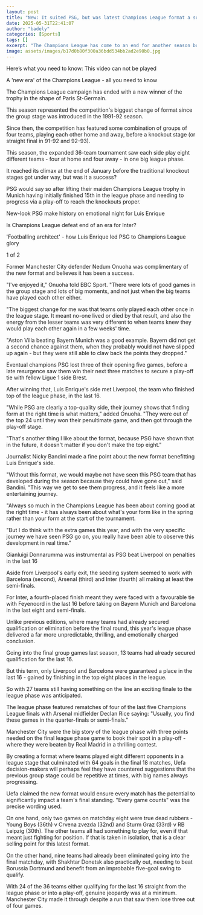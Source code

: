 ```yaml
---
layout: post
title: "New: It suited PSG, but was latest Champions League format a success?"
date: 2025-05-31T22:41:07
author: "badely"
categories: [Sports]
tags: []
excerpt: "The Champions League has come to an end for another season but was the new league phase a success? BBC Sport takes a look."
image: assets/images/b17d0b80f300a36bdd534bb2ad2e90b0.jpg
---
```


Here’s what you need to know: This video can not be played

A 'new era' of the Champions League - all you need to know

The Champions League campaign has ended with a new winner of the trophy in the shape of Paris St-Germain.

This season represented the competition's biggest change of format since the group stage was introduced in the 1991-92 season.

Since then, the competition has featured some combination of groups of four teams, playing each other home and away, before a knockout stage (or straight final in 91-92 and 92-93).

This season, the expanded 36-team tournament saw each side play eight different teams - four at home and four away - in one big league phase.

It reached its climax at the end of January before the traditional knockout stages got under way, but was it a success?

PSG would say so after lifting their maiden Champions League trophy in Munich having initially finished 15th in the league phase and needing to progress via a play-off to reach the knockouts proper.

New-look PSG make history on emotional night for Luis Enrique

Is Champions League defeat end of an era for Inter?

'Footballing architect' - how Luis Enrique led PSG to Champions League glory

1 of 2

Former Manchester City defender Nedum Onuoha was complimentary of the new format and believes it has been a success.

"I've enjoyed it," Onuoha told BBC Sport. "There were lots of good games in the group stage and lots of big moments, and not just when the big teams have played each other either.

"The biggest change for me was that teams only played each other once in the league stage. It meant no-one lived or died by that result, and also the energy from the lesser teams was very different to when teams knew they would play each other again in a few weeks' time.

"Aston Villa beating Bayern Munich was a good example. Bayern did not get a second chance against them, when they probably would not have slipped up again - but they were still able to claw back the points they dropped."

Eventual champions PSG lost three of their opening five games, before a late resurgence saw them win their next three matches to secure a play-off tie with fellow Ligue 1 side Brest.

After winning that, Luis Enrique's side met Liverpool, the team who finished top of the league phase, in the last 16.

"While PSG are clearly a top-quality side, their journey shows that finding form at the right time is what matters," added Onuoha. "They were out of the top 24 until they won their penultimate game, and then got through the play-off stage.

"That's another thing I like about the format, because PSG have shown that in the future, it doesn't matter if you don't make the top eight."

Journalist Nicky Bandini made a fine point about the new format benefitting Luis Enrique's side.

"Without this format, we would maybe not have seen this PSG team that has developed during the season because they could have gone out," said Bandini. "This way we get to see them progress, and it feels like a more entertaining journey.

"Always so much in the Champions League has been about coming good at the right time - it has always been about what's your form like in the spring rather than your form at the start of the tournament.

"But I do think with the extra games this year, and with the very specific journey we have seen PSG go on, you really have been able to observe this development in real time."

Gianluigi Donnarumma was instrumental as PSG beat Liverpool on penalties in the last 16

Aside from Liverpool's early exit, the seeding system seemed to work with Barcelona (second), Arsenal (third) and Inter (fourth) all making at least the semi-finals.

For Inter, a fourth-placed finish meant they were faced with a favourable tie with Feyenoord in the last 16 before taking on Bayern Munich and Barcelona in the last eight and semi-finals.

Unlike previous editions, where many teams had already secured qualification or elimination before the final round, this year's league phase delivered a far more unpredictable, thrilling, and emotionally charged conclusion.

Going into the final group games last season, 13 teams had already secured qualification for the last 16.

But this term, only Liverpool and Barcelona were guaranteed a place in the last 16 - gained by finishing in the top eight places in the league.

So with 27 teams still having something on the line an exciting finale to the league phase was anticipated.

The league phase featured rematches of four of the last five Champions League finals with Arsenal midfielder Declan Rice saying: "Usually, you find these games in the quarter-finals or semi-finals."

Manchester City were the big story of the league phase with three points needed on the final league phase game to book their spot in a play-off - where they were beaten by Real Madrid in a thrilling contest.

By creating a format where teams played eight different opponents in a league stage that culminated with 64 goals in the final 18 matches, Uefa decision-makers will perhaps feel they have countered suggestions that the previous group stage could be repetitive at times, with big names always progressing.

Uefa claimed the new format would ensure every match has the potential to significantly impact a team's final standing. "Every game counts" was the precise wording used.

On one hand, only two games on matchday eight were true dead rubbers - Young Boys (36th) v Crvena zvezda (32nd) and Sturm Graz (33rd) v RB Leipzig (30th). The other teams all had something to play for, even if that meant just fighting for position. If that is taken in isolation, that is a clear selling point for this latest format.

On the other hand, nine teams had already been eliminated going into the final matchday, with Shakhtar Donetsk also practically out, needing to beat Borussia Dortmund and benefit from an improbable five-goal swing to qualify.

With 24 of the 36 teams either qualifying for the last 16 straight from the league phase or into a play-off, genuine jeopardy was at a minimum. Manchester City made it through despite a run that saw them lose three out of four games.

